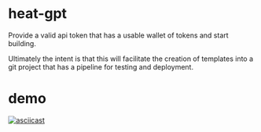 # heat-gpt

Provide a valid api token that has a usable wallet of tokens and start building.

Ultimately the intent is that this will facilitate the creation of templates into a git project that has a pipeline
for testing and deployment.

# demo
[![asciicast](https://asciinema.org/a/MVNXWg0QOXbOFbSdpdjYoSQE7.svg)](https://asciinema.org/a/MVNXWg0QOXbOFbSdpdjYoSQE7)
